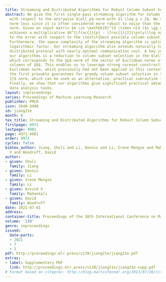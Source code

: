 ```yaml
---
title: Streaming and Distributed Algorithms for Robust Column Subset Selection
abstract: We give the first single-pass streaming algorithm for Column Subset Selection
  with respect to the entrywise $\ell_p$-norm with $1 \leq p < 2$. We study the $\ell_p$
  norm loss since it is often considered more robust to noise than the standard Frobenius
  norm. Given an input matrix $A \in \mathbb{R}^{d \times n}$ ($n \gg d$), our algorithm
  achieves a multiplicative $k^{\frac{1}{p} - \frac{1}{2}}\poly(\log nd)$-approximation
  to the error with respect to the \textit{best possible column subset} of size $k$.
  Furthermore, the space complexity of the streaming algorithm is optimal up to a
  logarithmic factor. Our streaming algorithm also extends naturally to a 1-round
  distributed protocol with nearly optimal communication cost. A key ingredient in
  our algorithms is a reduction to column subset selection in the $\ell_{p,2}$-norm,
  which corresponds to the $p$-norm of the vector of Euclidean norms of each of the
  columns of $A$. This enables us to leverage strong coreset constructions for the
  Euclidean norm, which previously had not been applied in this context. We also give
  the first provable guarantees for greedy column subset selection in the $\ell_{1,
  2}$ norm, which can be used as an alternative, practical subroutine in our algorithms.
  Finally, we show that our algorithms give significant practical advantages on real-world
  data analysis tasks.
layout: inproceedings
series: Proceedings of Machine Learning Research
publisher: PMLR
issn: 2640-3498
id: jiang21e
month: 0
tex_title: Streaming and Distributed Algorithms for Robust Column Subset Selection
firstpage: 4971
lastpage: 4981
page: 4971-4981
order: 4971
cycles: false
bibtex_author: Jiang, Shuli and Li, Dennis and Li, Irene Mengze and Mahankali, Arvind
  V and Woodruff, David
author:
- given: Shuli
  family: Jiang
- given: Dennis
  family: Li
- given: Irene Mengze
  family: Li
- given: Arvind V
  family: Mahankali
- given: David
  family: Woodruff
date: 2021-07-01
address:
container-title: Proceedings of the 38th International Conference on Machine Learning
volume: '139'
genre: inproceedings
issued:
  date-parts:
  - 2021
  - 7
  - 1
pdf: http://proceedings.mlr.press/v139/jiang21e/jiang21e.pdf
extras:
- label: Supplementary PDF
  link: http://proceedings.mlr.press/v139/jiang21e/jiang21e-supp.pdf
# Format based on citeproc: http://blog.martinfenner.org/2013/07/30/citeproc-yaml-for-bibliographies/
---
```

